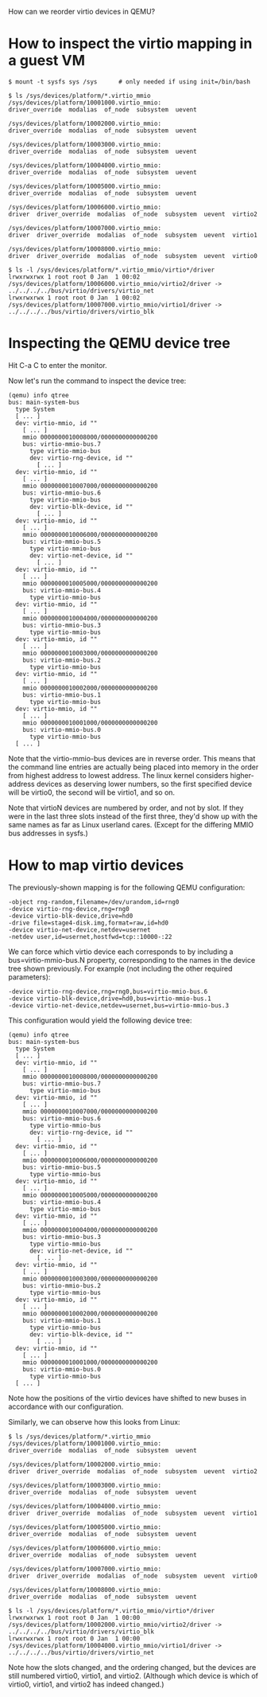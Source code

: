 How can we reorder virtio devices in QEMU?

# How to inspect the virtio mapping in a guest VM

    $ mount -t sysfs sys /sys      # only needed if using init=/bin/bash

    $ ls /sys/devices/platform/*.virtio_mmio
    /sys/devices/platform/10001000.virtio_mmio:
    driver_override  modalias  of_node  subsystem  uevent

    /sys/devices/platform/10002000.virtio_mmio:
    driver_override  modalias  of_node  subsystem  uevent

    /sys/devices/platform/10003000.virtio_mmio:
    driver_override  modalias  of_node  subsystem  uevent

    /sys/devices/platform/10004000.virtio_mmio:
    driver_override  modalias  of_node  subsystem  uevent

    /sys/devices/platform/10005000.virtio_mmio:
    driver_override  modalias  of_node  subsystem  uevent

    /sys/devices/platform/10006000.virtio_mmio:
    driver	driver_override  modalias  of_node  subsystem  uevent  virtio2

    /sys/devices/platform/10007000.virtio_mmio:
    driver	driver_override  modalias  of_node  subsystem  uevent  virtio1

    /sys/devices/platform/10008000.virtio_mmio:
    driver	driver_override  modalias  of_node  subsystem  uevent  virtio0

    $ ls -l /sys/devices/platform/*.virtio_mmio/virtio*/driver
    lrwxrwxrwx 1 root root 0 Jan  1 00:02 /sys/devices/platform/10006000.virtio_mmio/virtio2/driver -> ../../../../bus/virtio/drivers/virtio_net
    lrwxrwxrwx 1 root root 0 Jan  1 00:02 /sys/devices/platform/10007000.virtio_mmio/virtio1/driver -> ../../../../bus/virtio/drivers/virtio_blk

# Inspecting the QEMU device tree

Hit C-a C to enter the monitor.

Now let's run the command to inspect the device tree:

    (qemu) info qtree
    bus: main-system-bus
      type System
      [ ... ]
      dev: virtio-mmio, id ""
        [ ... ]
        mmio 0000000010008000/0000000000000200
        bus: virtio-mmio-bus.7
          type virtio-mmio-bus
          dev: virtio-rng-device, id ""
            [ ... ]
      dev: virtio-mmio, id ""
        [ ... ]
        mmio 0000000010007000/0000000000000200
        bus: virtio-mmio-bus.6
          type virtio-mmio-bus
          dev: virtio-blk-device, id ""
            [ ... ]
      dev: virtio-mmio, id ""
        [ ... ]
        mmio 0000000010006000/0000000000000200
        bus: virtio-mmio-bus.5
          type virtio-mmio-bus
          dev: virtio-net-device, id ""
            [ ... ]
      dev: virtio-mmio, id ""
        [ ... ]
        mmio 0000000010005000/0000000000000200
        bus: virtio-mmio-bus.4
          type virtio-mmio-bus
      dev: virtio-mmio, id ""
        [ ... ]
        mmio 0000000010004000/0000000000000200
        bus: virtio-mmio-bus.3
          type virtio-mmio-bus
      dev: virtio-mmio, id ""
        [ ... ]
        mmio 0000000010003000/0000000000000200
        bus: virtio-mmio-bus.2
          type virtio-mmio-bus
      dev: virtio-mmio, id ""
        [ ... ]
        mmio 0000000010002000/0000000000000200
        bus: virtio-mmio-bus.1
          type virtio-mmio-bus
      dev: virtio-mmio, id ""
        [ ... ]
        mmio 0000000010001000/0000000000000200
        bus: virtio-mmio-bus.0
          type virtio-mmio-bus
      [ ... ]

Note that the virtio-mmio-bus devices are in reverse order. This means that the command line entries are actually being
placed into memory in the order from highest address to lowest address. The linux kernel considers higher-address
devices as deserving lower numbers, so the first specified device will be virtio0, the second will be virtio1, and so
on.

Note that virtioN devices are numbered by order, and not by slot. If they were in the last three slots instead of the
first three, they'd show up with the same names as far as Linux userland cares. (Except for the differing MMIO bus
addresses in sysfs.)

# How to map virtio devices

The previously-shown mapping is for the following QEMU configuration:

    -object rng-random,filename=/dev/urandom,id=rng0
    -device virtio-rng-device,rng=rng0
    -device virtio-blk-device,drive=hd0
    -drive file=stage4-disk.img,format=raw,id=hd0
    -device virtio-net-device,netdev=usernet
    -netdev user,id=usernet,hostfwd=tcp::10000-:22

We can force which virtio device each corresponds to by including a bus=virtio-mmio-bus.N property, corresponding to the
names in the device tree shown previously. For example (not including the other required parameters):

    -device virtio-rng-device,rng=rng0,bus=virtio-mmio-bus.6
    -device virtio-blk-device,drive=hd0,bus=virtio-mmio-bus.1
    -device virtio-net-device,netdev=usernet,bus=virtio-mmio-bus.3

This configuration would yield the following device tree:

    (qemu) info qtree
    bus: main-system-bus
      type System
      [ ... ]
      dev: virtio-mmio, id ""
        [ ... ]
        mmio 0000000010008000/0000000000000200
        bus: virtio-mmio-bus.7
          type virtio-mmio-bus
      dev: virtio-mmio, id ""
        [ ... ]
        mmio 0000000010007000/0000000000000200
        bus: virtio-mmio-bus.6
          type virtio-mmio-bus
          dev: virtio-rng-device, id ""
            [ ... ]
      dev: virtio-mmio, id ""
        [ ... ]
        mmio 0000000010006000/0000000000000200
        bus: virtio-mmio-bus.5
          type virtio-mmio-bus
      dev: virtio-mmio, id ""
        [ ... ]
        mmio 0000000010005000/0000000000000200
        bus: virtio-mmio-bus.4
          type virtio-mmio-bus
      dev: virtio-mmio, id ""
        [ ... ]
        mmio 0000000010004000/0000000000000200
        bus: virtio-mmio-bus.3
          type virtio-mmio-bus
          dev: virtio-net-device, id ""
            [ ... ]
      dev: virtio-mmio, id ""
        [ ... ]
        mmio 0000000010003000/0000000000000200
        bus: virtio-mmio-bus.2
          type virtio-mmio-bus
      dev: virtio-mmio, id ""
        [ ... ]
        mmio 0000000010002000/0000000000000200
        bus: virtio-mmio-bus.1
          type virtio-mmio-bus
          dev: virtio-blk-device, id ""
            [ ... ]
      dev: virtio-mmio, id ""
        [ ... ]
        mmio 0000000010001000/0000000000000200
        bus: virtio-mmio-bus.0
          type virtio-mmio-bus
      [ ... ]

Note how the positions of the virtio devices have shifted to new buses in accordance with our configuration.

Similarly, we can observe how this looks from Linux:

    $ ls /sys/devices/platform/*.virtio_mmio
    /sys/devices/platform/10001000.virtio_mmio:
    driver_override  modalias  of_node  subsystem  uevent

    /sys/devices/platform/10002000.virtio_mmio:
    driver	driver_override  modalias  of_node  subsystem  uevent  virtio2

    /sys/devices/platform/10003000.virtio_mmio:
    driver_override  modalias  of_node  subsystem  uevent

    /sys/devices/platform/10004000.virtio_mmio:
    driver	driver_override  modalias  of_node  subsystem  uevent  virtio1

    /sys/devices/platform/10005000.virtio_mmio:
    driver_override  modalias  of_node  subsystem  uevent

    /sys/devices/platform/10006000.virtio_mmio:
    driver_override  modalias  of_node  subsystem  uevent

    /sys/devices/platform/10007000.virtio_mmio:
    driver	driver_override  modalias  of_node  subsystem  uevent  virtio0

    /sys/devices/platform/10008000.virtio_mmio:
    driver_override  modalias  of_node  subsystem  uevent

    $ ls -l /sys/devices/platform/*.virtio_mmio/virtio*/driver
    lrwxrwxrwx 1 root root 0 Jan  1 00:00 /sys/devices/platform/10002000.virtio_mmio/virtio2/driver -> ../../../../bus/virtio/drivers/virtio_blk
    lrwxrwxrwx 1 root root 0 Jan  1 00:00 /sys/devices/platform/10004000.virtio_mmio/virtio1/driver -> ../../../../bus/virtio/drivers/virtio_net

Note how the slots changed, and the ordering changed, but the devices are still numbered virtio0, virtio1, and virtio2.
(Although which device is which of virtio0, virtio1, and virtio2 has indeed changed.)

